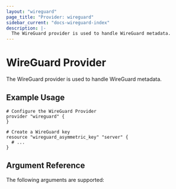 ```yaml
---
layout: "wireguard"
page_title: "Provider: wireguard"
sidebar_current: "docs-wireguard-index"
description: |-
  The WireGuard provider is used to handle WireGuard metadata.
---
```


# WireGuard Provider

The WireGuard provider is used to handle WireGuard metadata.

## Example Usage

```hcl
# Configure the WireGuard Provider
provider "wireguard" {
}

# Create a WireGuard key
resource "wireguard_asymmetric_key" "server" {
  # ...
}
```

## Argument Reference

The following arguments are supported:
